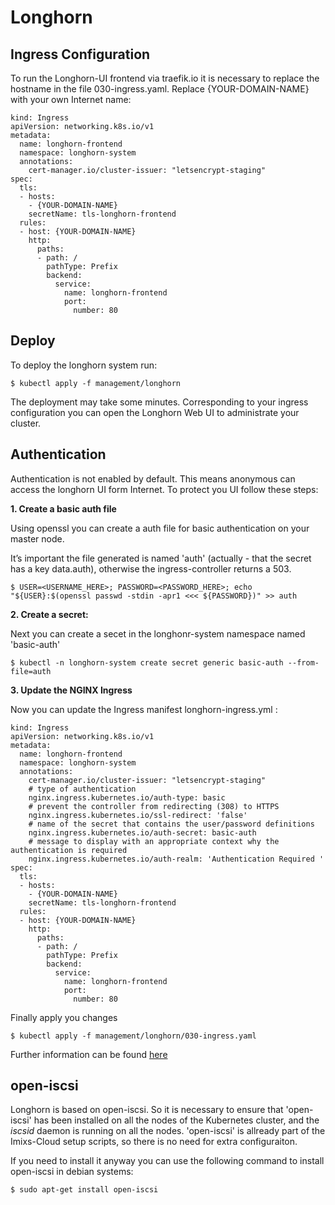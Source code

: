 # Longhorn

## Ingress Configuration

To run the Longhorn-UI frontend via traefik.io it is necessary to replace the hostname in the file 030-ingress.yaml.
Replace {YOUR-DOMAIN-NAME} with your own Internet name:

	kind: Ingress
	apiVersion: networking.k8s.io/v1
	metadata:
	  name: longhorn-frontend
	  namespace: longhorn-system
	  annotations:
	    cert-manager.io/cluster-issuer: "letsencrypt-staging"
	spec:
	  tls:
	  - hosts:
	    - {YOUR-DOMAIN-NAME}
	    secretName: tls-longhorn-frontend
	  rules:
	  - host: {YOUR-DOMAIN-NAME}
	    http:
	      paths:
	      - path: /
	        pathType: Prefix
	        backend:
	          service:
	            name: longhorn-frontend
	            port:
	              number: 80

## Deploy

To deploy the longhorn system run:

	$ kubectl apply -f management/longhorn

The deployment may take some minutes. Corresponding to your ingress configuration you can open the Longhorn Web UI to administrate your cluster.


## Authentication

Authentication is not enabled by default. This means anonymous can access the longhorn UI form Internet. To protect you UI follow these steps:

**1. Create a basic auth file**

Using openssl you can create a auth file for basic authentication on your master node.

It’s important the file generated is named 'auth' (actually - that the secret has a key data.auth), otherwise the ingress-controller returns a 503.

	$ USER=<USERNAME_HERE>; PASSWORD=<PASSWORD_HERE>; echo "${USER}:$(openssl passwd -stdin -apr1 <<< ${PASSWORD})" >> auth

**2. Create a secret:**

Next you can create a secet in the longhonr-system namespace named 'basic-auth'

	$ kubectl -n longhorn-system create secret generic basic-auth --from-file=auth


**3. Update the NGINX Ingress**

Now you can update the Ingress manifest longhorn-ingress.yml :

	kind: Ingress
	apiVersion: networking.k8s.io/v1
	metadata:
	  name: longhorn-frontend
	  namespace: longhorn-system
	  annotations:
	    cert-manager.io/cluster-issuer: "letsencrypt-staging"
	    # type of authentication
	    nginx.ingress.kubernetes.io/auth-type: basic
	    # prevent the controller from redirecting (308) to HTTPS
	    nginx.ingress.kubernetes.io/ssl-redirect: 'false'
	    # name of the secret that contains the user/password definitions
	    nginx.ingress.kubernetes.io/auth-secret: basic-auth
	    # message to display with an appropriate context why the authentication is required
	    nginx.ingress.kubernetes.io/auth-realm: 'Authentication Required '
	spec:
	  tls:
	  - hosts:
	    - {YOUR-DOMAIN-NAME}
	    secretName: tls-longhorn-frontend
	  rules:
	  - host: {YOUR-DOMAIN-NAME}
	    http:
	      paths:
	      - path: /
	        pathType: Prefix
	        backend:
	          service:
	            name: longhorn-frontend
	            port:
	              number: 80

Finally apply you changes

	$ kubectl apply -f management/longhorn/030-ingress.yaml

Further information can be found [here](https://longhorn.io/docs/1.0.0/deploy/accessing-the-ui/longhorn-ingress/)



## open-iscsi
	
Longhorn is based on open-iscsi. So it is necessary to ensure that 'open-iscsi' has been installed on all the nodes of the Kubernetes cluster, and the _iscsid_ daemon is running on all the nodes. 'open-iscsi' is allready part of the Imixs-Cloud setup scripts, so there is no need for extra configuraiton.

If you need to install it anyway you can use the following command to install open-iscsi in debian systems: 

	$ sudo apt-get install open-iscsi

	
	